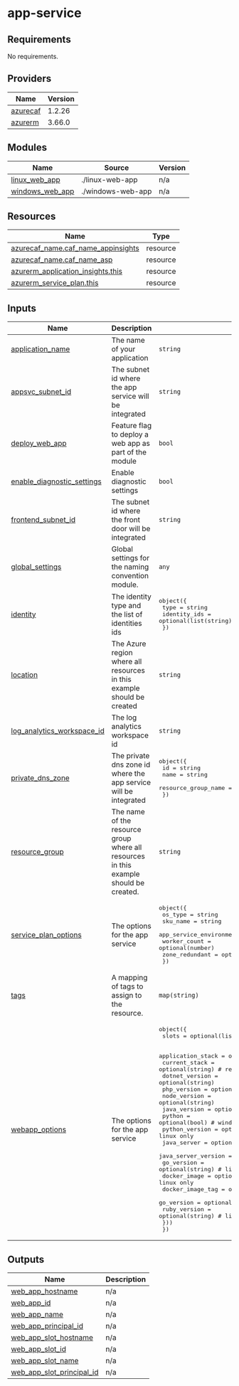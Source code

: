 # app-service

<!-- BEGINNING OF PRE-COMMIT-TERRAFORM DOCS HOOK -->
## Requirements

No requirements.

## Providers

| Name | Version |
|------|---------|
| <a name="provider_azurecaf"></a> [azurecaf](#provider\_azurecaf) | 1.2.26 |
| <a name="provider_azurerm"></a> [azurerm](#provider\_azurerm) | 3.66.0 |

## Modules

| Name | Source | Version |
|------|--------|---------|
| <a name="module_linux_web_app"></a> [linux\_web\_app](#module\_linux\_web\_app) | ./linux-web-app | n/a |
| <a name="module_windows_web_app"></a> [windows\_web\_app](#module\_windows\_web\_app) | ./windows-web-app | n/a |

## Resources

| Name | Type |
|------|------|
| [azurecaf_name.caf_name_appinsights](https://registry.terraform.io/providers/aztfmod/azurecaf/latest/docs/resources/name) | resource |
| [azurecaf_name.caf_name_asp](https://registry.terraform.io/providers/aztfmod/azurecaf/latest/docs/resources/name) | resource |
| [azurerm_application_insights.this](https://registry.terraform.io/providers/hashicorp/azurerm/latest/docs/resources/application_insights) | resource |
| [azurerm_service_plan.this](https://registry.terraform.io/providers/hashicorp/azurerm/latest/docs/resources/service_plan) | resource |

## Inputs

| Name | Description | Type | Default | Required |
|------|-------------|------|---------|:--------:|
| <a name="input_application_name"></a> [application\_name](#input\_application\_name) | The name of your application | `string` | n/a | yes |
| <a name="input_appsvc_subnet_id"></a> [appsvc\_subnet\_id](#input\_appsvc\_subnet\_id) | The subnet id where the app service will be integrated | `string` | `null` | no |
| <a name="input_deploy_web_app"></a> [deploy\_web\_app](#input\_deploy\_web\_app) | Feature flag to deploy a web app as part of the module | `bool` | `true` | no |
| <a name="input_enable_diagnostic_settings"></a> [enable\_diagnostic\_settings](#input\_enable\_diagnostic\_settings) | Enable diagnostic settings | `bool` | `false` | no |
| <a name="input_frontend_subnet_id"></a> [frontend\_subnet\_id](#input\_frontend\_subnet\_id) | The subnet id where the front door will be integrated | `string` | `null` | no |
| <a name="input_global_settings"></a> [global\_settings](#input\_global\_settings) | Global settings for the naming convention module. | `any` | n/a | yes |
| <a name="input_identity"></a> [identity](#input\_identity) | The identity type and the list of identities ids | <pre>object({<br>    type         = string<br>    identity_ids = optional(list(string))<br>  })</pre> | <pre>{<br>  "identity_ids": [],<br>  "type": "SystemAssigned"<br>}</pre> | no |
| <a name="input_location"></a> [location](#input\_location) | The Azure region where all resources in this example should be created | `string` | `"westus2"` | no |
| <a name="input_log_analytics_workspace_id"></a> [log\_analytics\_workspace\_id](#input\_log\_analytics\_workspace\_id) | The log analytics workspace id | `string` | n/a | yes |
| <a name="input_private_dns_zone"></a> [private\_dns\_zone](#input\_private\_dns\_zone) | The private dns zone id where the app service will be integrated | <pre>object({<br>    id                  = string<br>    name                = string<br>    resource_group_name = string<br>  })</pre> | n/a | yes |
| <a name="input_resource_group"></a> [resource\_group](#input\_resource\_group) | The name of the resource group where all resources in this example should be created. | `string` | n/a | yes |
| <a name="input_service_plan_options"></a> [service\_plan\_options](#input\_service\_plan\_options) | The options for the app service | <pre>object({<br>    os_type                    = string<br>    sku_name                   = string<br>    app_service_environment_id = optional(string)<br>    worker_count               = optional(number)<br>    zone_redundant             = optional(bool)<br>  })</pre> | <pre>{<br>  "os_type": "Windows",<br>  "sku_name": "S1"<br>}</pre> | no |
| <a name="input_tags"></a> [tags](#input\_tags) | A mapping of tags to assign to the resource. | `map(string)` | `{}` | no |
| <a name="input_webapp_options"></a> [webapp\_options](#input\_webapp\_options) | The options for the app service | <pre>object({<br>    slots = optional(list(string))<br><br>    application_stack = optional(object({<br>      current_stack       = optional(string) # required for windows<br>      dotnet_version      = optional(string)<br>      php_version         = optional(string)<br>      node_version        = optional(string)<br>      java_version        = optional(string)<br>      python              = optional(bool)   # windows only<br>      python_version      = optional(string) # linux only<br>      java_server         = optional(string) # linux only<br>      java_server_version = optional(string) # linux only<br>      go_version          = optional(string) # linux only<br>      docker_image        = optional(string) # linux only<br>      docker_image_tag    = optional(string) # linux only<br>      go_version          = optional(string) # linux only<br>      ruby_version        = optional(string) # linux only<br>    }))<br>  })</pre> | <pre>{<br>  "application_stack": {},<br>  "slots": []<br>}</pre> | no |

## Outputs

| Name | Description |
|------|-------------|
| <a name="output_web_app_hostname"></a> [web\_app\_hostname](#output\_web\_app\_hostname) | n/a |
| <a name="output_web_app_id"></a> [web\_app\_id](#output\_web\_app\_id) | n/a |
| <a name="output_web_app_name"></a> [web\_app\_name](#output\_web\_app\_name) | n/a |
| <a name="output_web_app_principal_id"></a> [web\_app\_principal\_id](#output\_web\_app\_principal\_id) | n/a |
| <a name="output_web_app_slot_hostname"></a> [web\_app\_slot\_hostname](#output\_web\_app\_slot\_hostname) | n/a |
| <a name="output_web_app_slot_id"></a> [web\_app\_slot\_id](#output\_web\_app\_slot\_id) | n/a |
| <a name="output_web_app_slot_name"></a> [web\_app\_slot\_name](#output\_web\_app\_slot\_name) | n/a |
| <a name="output_web_app_slot_principal_id"></a> [web\_app\_slot\_principal\_id](#output\_web\_app\_slot\_principal\_id) | n/a |
<!-- END OF PRE-COMMIT-TERRAFORM DOCS HOOK -->
